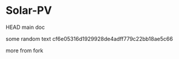 # Solar-PV
HEAD
main doc

some random text
cf6e05316d1929928de4adff779c22bb18ae5c66

more from fork

